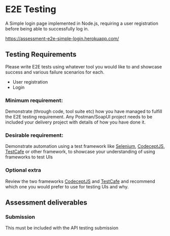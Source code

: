 # E2E Testing

A Simple login page implemented in Node.js, requiring a user registration before being able to successfully log in.

https://assessment-e2e-simple-login.herokuapp.com/

## Testing Requirements

Please write E2E tests using whatever tool you would like to and showcase success and various failure scenarios for each.
- User registration 
- Login

### Minimum requirement:
Demonstrate (through code, tool suite etc) how you have managed to fulfill the E2E testing requirement.
Any Postman/SoapUI project needs to be included your delivery project with details of how you have done it.

### Desirable requirement:
Demonstrate automation using a test framework like [Selenium](https://www.selenium.dev/), [CodeceptJS](https://codecept.io/), [TestCafe](https://testcafe.io/) or other framework, to showcase your understanding of using frameworks to test UIs

### Optional extra
Review the two frameworks [CodeceptJS](https://codecept.io/) and [TestCafe](https://testcafe.io/) and recommend which one you would prefer to use for testing UIs and why.


## Assessment deliverables

### Submission
This must be included with the API testing submission



